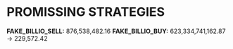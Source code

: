 # PROMISSING STRATEGIES

**FAKE_BILLIO_SELL:** 876,538,482.16
**FAKE_BILLIO_BUY:** 623,334,741,162.87 -> 229,572.42